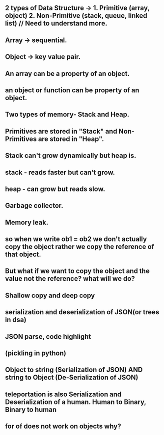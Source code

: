 ## 2 types of Data Structure -> 1. Primitive (array, object) 2. Non-Primitive (stack, queue, linked list) // Need to understand more.

## Array -> sequential.

## Object -> key value pair.

## An array can be a property of an object.

## an object or function can be property of an object.

## Two types of memory- Stack and Heap.

## Primitives are stored in "Stack" and Non-Primitives are stored in "Heap".

## Stack can't grow dynamically but heap is.

## stack - reads faster but can't grow.

## heap - can grow but reads slow.

## Garbage collector.

## Memory leak.

## so when we write ob1 = ob2 we don't actually copy the object rather we copy the reference of that object.

## But what if we want to copy the object and the value not the reference? what will we do?

## Shallow copy and deep copy

## serialization and deserialization of JSON(or trees in dsa)

## JSON parse, code highlight

## (pickling in python)

## Object to string (Serialization of JSON) AND string to Object (De-Serialization of JSON)

## teleportation is also Serialization and Deserialization of a human. Human to Binary, Binary to human

## for of does not work on objects why?
